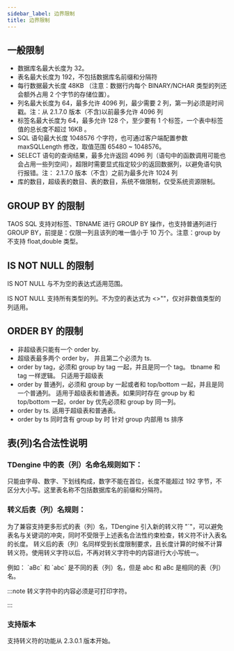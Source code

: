 ```yaml
---
sidebar_label: 边界限制
title: 边界限制
---
```


## 一般限制

- 数据库名最大长度为 32。
- 表名最大长度为 192，不包括数据库名前缀和分隔符
- 每行数据最大长度 48KB （注意：数据行内每个 BINARY/NCHAR 类型的列还会额外占用 2 个字节的存储位置）。
- 列名最大长度为 64，最多允许 4096 列，最少需要 2 列，第一列必须是时间戳。注：从 2.1.7.0 版本（不含)以前最多允许 4096 列
- 标签名最大长度为 64，最多允许 128 个，至少要有 1 个标签，一个表中标签值的总长度不超过 16KB 。
- SQL 语句最大长度 1048576 个字符，也可通过客户端配置参数 maxSQLLength 修改，取值范围 65480 ~ 1048576。
- SELECT 语句的查询结果，最多允许返回 4096 列（语句中的函数调用可能也会占用一些列空间），超限时需要显式指定较少的返回数据列，以避免语句执行报错。注： 2.1.7.0 版本（不含）之前为最多允许 1024 列
- 库的数目，超级表的数目、表的数目，系统不做限制，仅受系统资源限制。

## GROUP BY 的限制

TAOS SQL 支持对标签、TBNAME 进行 GROUP BY 操作，也支持普通列进行 GROUP BY，前提是：仅限一列且该列的唯一值小于 10 万个。注意：group by 不支持 float,double 类型。

## IS NOT NULL 的限制

IS NOT NULL 与不为空的表达式适用范围。

IS NOT NULL 支持所有类型的列。不为空的表达式为 <\>""，仅对非数值类型的列适用。

## ORDER BY 的限制

- 非超级表只能有一个 order by.
- 超级表最多两个 order by， 并且第二个必须为 ts.
- order by tag，必须和 group by tag 一起，并且是同一个 tag。 tbname 和 tag 一样逻辑。 只适用于超级表
- order by 普通列，必须和 group by 一起或者和 top/bottom 一起，并且是同一个普通列。 适用于超级表和普通表。如果同时存在 group by 和 top/bottom 一起，order by 优先必须和 group by 同一列。
- order by ts. 适用于超级表和普通表。
- order by ts 同时含有 group by 时 针对 group 内部用 ts 排序

## 表(列)名合法性说明

### TDengine 中的表（列）名命名规则如下：
只能由字母、数字、下划线构成，数字不能在首位，长度不能超过 192 字节，不区分大小写。这里表名称不包括数据库名的前缀和分隔符。

### 转义后表（列）名规则：
为了兼容支持更多形式的表（列）名，TDengine 引入新的转义符 "`"，可以避免表名与关键词的冲突，同时不受限于上述表名合法性约束检查，转义符不计入表名的长度。
转义后的表（列）名同样受到长度限制要求，且长度计算的时候不计算转义符。使用转义字符以后，不再对转义字符中的内容进行大小写统一。

例如：
\`aBc\` 和 \`abc\` 是不同的表（列）名，但是 abc 和 aBc 是相同的表（列）名。

:::note
转义字符中的内容必须是可打印字符。

:::

### 支持版本
支持转义符的功能从 2.3.0.1 版本开始。